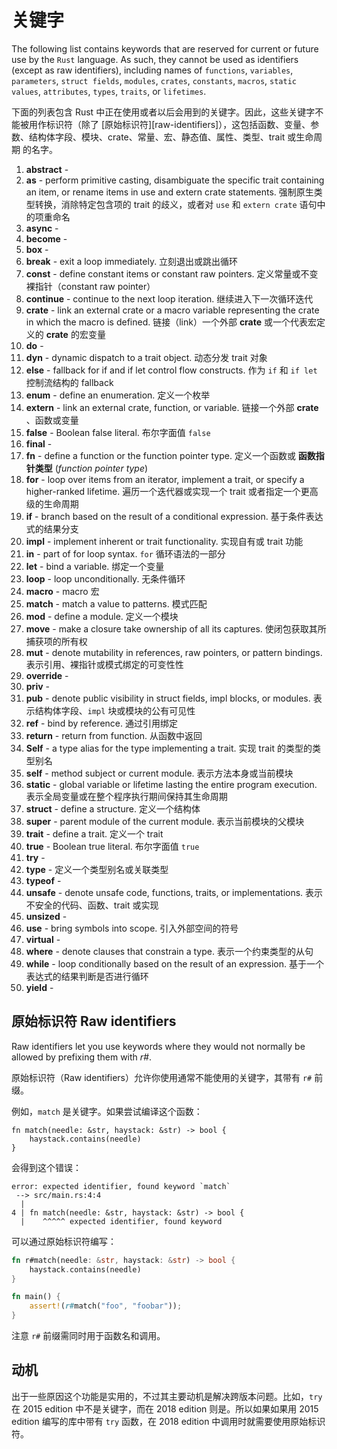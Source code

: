 # 关键字

The following list contains keywords that are reserved for current or future use by the `Rust` language.
As such, they cannot be used as identifiers (except as raw identifiers), including names of `functions`, `variables`, `parameters`, `struct fields`, `modules`, `crates`, `constants`, `macros`, `static values`, `attributes`, `types`, `traits`, or `lifetimes`. 

下面的列表包含 Rust 中正在使用或者以后会用到的关键字。因此，这些关键字不能被用作标识符（除了 [原始标识符][raw-identifiers]），这包括函数、变量、参数、结构体字段、模块、crate、常量、宏、静态值、属性、类型、trait 或生命周期
的名字。

1. **abstract** -
2. **as** - perform primitive casting, disambiguate the specific trait containing an item, or rename items in use and extern crate statements. 强制原生类型转换，消除特定包含项的 trait 的歧义，或者对 `use` 和 `extern crate` 语句中的项重命名
3. **async** -
4. **become** -
5. **box** -
6. **break** - exit a loop immediately. 立刻退出或跳出循环
7. **const** - define constant items or constant raw pointers. 定义常量或不变裸指针（constant raw pointer）
8. **continue** - continue to the next loop iteration. 继续进入下一次循环迭代
9. **crate** - link an external crate or a macro variable representing the crate in which the macro is defined. 链接（link）一个外部 **crate** 或一个代表宏定义的 **crate** 的宏变量
10. **do** -
11. **dyn** - dynamic dispatch to a trait object. 动态分发 trait 对象
12. **else** - fallback for if and if let control flow constructs. 作为 `if` 和 `if let` 控制流结构的 fallback
13. **enum** - define an enumeration. 定义一个枚举
14. **extern** - link an external crate, function, or variable. 链接一个外部 **crate** 、函数或变量
15. **false** - Boolean false literal. 布尔字面值 `false`
16. **final** -
17. **fn** - define a function or the function pointer type. 定义一个函数或 **函数指针类型** (*function pointer type*)
18. **for** - loop over items from an iterator, implement a trait, or specify a higher-ranked lifetime. 遍历一个迭代器或实现一个 trait 或者指定一个更高级的生命周期
19. **if** - branch based on the result of a conditional expression. 基于条件表达式的结果分支
20. **impl** - implement inherent or trait functionality. 实现自有或 trait 功能
21. **in** - part of for loop syntax. `for` 循环语法的一部分
22. **let** - bind a variable. 绑定一个变量
23. **loop** - loop unconditionally. 无条件循环
24. **macro** - macro 宏
25. **match** - match a value to patterns. 模式匹配
26. **mod** - define a module. 定义一个模块
27. **move** - make a closure take ownership of all its captures. 使闭包获取其所捕获项的所有权
28. **mut** - denote mutability in references, raw pointers, or pattern bindings. 表示引用、裸指针或模式绑定的可变性性
29. **override** -
30. **priv** -
31. **pub** - denote public visibility in struct fields, impl blocks, or modules. 表示结构体字段、`impl` 块或模块的公有可见性
32. **ref** - bind by reference. 通过引用绑定
33. **return** - return from function. 从函数中返回
34. **Self** - a type alias for the type implementing a trait. 实现 trait 的类型的类型别名
35. **self** - method subject or current module. 表示方法本身或当前模块
36. **static** - global variable or lifetime lasting the entire program execution. 表示全局变量或在整个程序执行期间保持其生命周期
37. **struct** - define a structure. 定义一个结构体
38. **super** - parent module of the current module. 表示当前模块的父模块
39. **trait** - define a trait.  定义一个 trait
40. **true** - Boolean true literal. 布尔字面值 `true`
41. **try** -
42. **type** - 定义一个类型别名或关联类型
43. **typeof** -
44. **unsafe** - denote unsafe code, functions, traits, or implementations. 表示不安全的代码、函数、trait 或实现
45. **unsized** -
46. **use** - bring symbols into scope. 引入外部空间的符号
47. **virtual** -
48. **where** - denote clauses that constrain a type. 表示一个约束类型的从句
49. **while** - loop conditionally based on the result of an expression. 基于一个表达式的结果判断是否进行循环
50. **yield** -

## 原始标识符 Raw identifiers

Raw identifiers let you use keywords where they would not normally be allowed by prefixing them with *r#*.

原始标识符（Raw identifiers）允许你使用通常不能使用的关键字，其带有 `r#` 前缀。

例如，`match` 是关键字。如果尝试编译这个函数：

```rust,ignore
fn match(needle: &str, haystack: &str) -> bool {
    haystack.contains(needle)
}
```

会得到这个错误：

```text
error: expected identifier, found keyword `match`
 --> src/main.rs:4:4
  |
4 | fn match(needle: &str, haystack: &str) -> bool {
  |    ^^^^^ expected identifier, found keyword
```

可以通过原始标识符编写：

```rust
fn r#match(needle: &str, haystack: &str) -> bool {
    haystack.contains(needle)
}

fn main() {
    assert!(r#match("foo", "foobar"));
}
```

注意 `r#` 前缀需同时用于函数名和调用。

## 动机

出于一些原因这个功能是实用的，不过其主要动机是解决跨版本问题。比如，`try` 在 2015 edition 中不是关键字，而在 2018 edition 则是。所以如果如果用 2015 edition 编写的库中带有 `try` 函数，在 2018 edition 中调用时就需要使用原始标识符。
